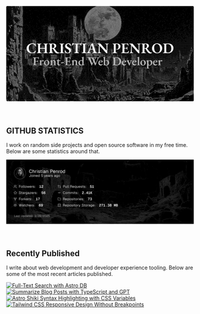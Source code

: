 
<picture>
  <source media="(prefers-color-scheme: dark)" srcset="assets/banner.dark.png?v=2c8ed2c3-b0a2-408d-921e-145ade967a8c" width="843px" />
  <source media="(prefers-color-scheme: light)" srcset="assets/banner.light.png?v=2c8ed2c3-b0a2-408d-921e-145ade967a8c" width="843px" />
  <img src="assets/banner.dark.png?v=2c8ed2c3-b0a2-408d-921e-145ade967a8c" alt="Banner" width="843px" />
</picture>
<br />
<br />
<br />
<h2>GITHUB STATISTICS</h2>
<p>I work on random side projects and open source software in my free time. Below are some statistics around that.</p>
<picture>
  <source media="(prefers-color-scheme: dark)" srcset="assets/statistics.dark.png?v=2c8ed2c3-b0a2-408d-921e-145ade967a8c" width="843px" />
  <source media="(prefers-color-scheme: light)" srcset="assets/statistics.light.png?v=2c8ed2c3-b0a2-408d-921e-145ade967a8c" width="843px" />
  <img src="assets/statistics.dark.png?v=2c8ed2c3-b0a2-408d-921e-145ade967a8c" alt="Github Statistics" width="843px" />
</picture>
<br />
<br />
<br />
<h2>Recently Published</h2>
<p>I write about web development and developer experience tooling. Below are some of the most recent articles published.</p>
<a href="https://christianpenrod.com/blog/full-text-search-with-astro-db"><img src="https://christianpenrod.com/blog/full-text-search-with-astro-db.png?v=2c8ed2c3-b0a2-408d-921e-145ade967a8c" alt="Full-Text Search with Astro DB" width="421px" /></a>
<a href="https://christianpenrod.com/blog/summarize-blog-posts-with-typescript-and-gpt"><img src="https://christianpenrod.com/blog/summarize-blog-posts-with-typescript-and-gpt.png?v=2c8ed2c3-b0a2-408d-921e-145ade967a8c" alt="Summarize Blog Posts with TypeScript and GPT" width="421px" /></a>
<a href="https://christianpenrod.com/blog/astro-shiki-syntax-highlighting-with-css-variables"><img src="https://christianpenrod.com/blog/astro-shiki-syntax-highlighting-with-css-variables.png?v=2c8ed2c3-b0a2-408d-921e-145ade967a8c" alt="Astro Shiki Syntax Highlighting with CSS Variables" width="421px" /></a>
<a href="https://christianpenrod.com/blog/tailwindcss-responsive-design-without-breakpoints"><img src="https://christianpenrod.com/blog/tailwindcss-responsive-design-without-breakpoints.png?v=2c8ed2c3-b0a2-408d-921e-145ade967a8c" alt="Tailwind CSS Responsive Design Without Breakpoints" width="421px" /></a>
